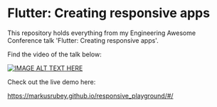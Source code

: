 # Flutter: Creating responsive apps

This repository holds everything from my Engineering Awesome Conference talk 'Flutter: Creating responsive apps'.

Find the video of the talk below:

[![IMAGE ALT TEXT HERE](https://img.youtube.com/vi/R0Coz93azI0/0.jpg)](https://www.youtube.com/watch?v=R0Coz93azI0)

Check out the live demo here:

https://markusrubey.github.io/responsive_playground/#/


